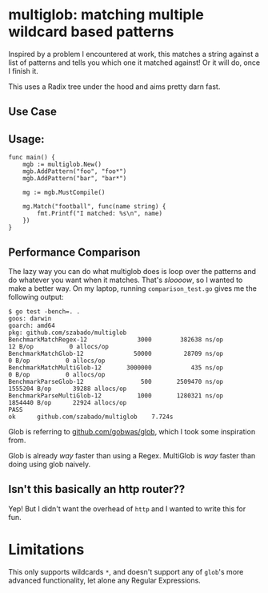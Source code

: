# multiglob: matching multiple wildcard based patterns 

Inspired by a problem I encountered at work, this matches a string against a list of patterns and tells you which one it
matched against! Or it will do, once I finish it.

This uses a Radix tree under the hood and aims pretty darn fast.

## Use Case


## Usage:

```
func main() {
    mgb := multiglob.New()
    mgb.AddPattern("foo", "foo*")
    mgb.AddPattern("bar", "bar*")

    mg := mgb.MustCompile()

    mg.Match("football", func(name string) {
        fmt.Printf("I matched: %s\n", name)
    })
}
```

## Performance Comparison

The lazy way you can do what multiglob does is loop over the patterns and do whatever 
you want when it matches. That's _sloooow_, so I wanted to make a better way. On my 
laptop, running `comparison_test.go` gives me the following output:

```
$ go test -bench=. .
goos: darwin
goarch: amd64
pkg: github.com/szabado/multiglob
BenchmarkMatchRegex-12        	    3000	    382638 ns/op	      12 B/op	       0 allocs/op
BenchmarkMatchGlob-12         	   50000	     28709 ns/op	       0 B/op	       0 allocs/op
BenchmarkMatchMultiGlob-12    	 3000000	       435 ns/op	       0 B/op	       0 allocs/op
BenchmarkParseGlob-12         	     500	   2509470 ns/op	 1555204 B/op	   39288 allocs/op
BenchmarkParseMultiGlob-12    	    1000	   1280321 ns/op	 1854440 B/op	   22924 allocs/op
PASS
ok  	github.com/szabado/multiglob	7.724s
```

Glob is referring to [github.com/gobwas/glob](https://github.com/gobwas/glob), which I
took some inspiration from.

Glob is already _way_ faster than using a Regex. MultiGlob is _way_ faster than doing
using glob naively.

## Isn't this basically an http router??

Yep! But I didn't want the overhead of `http` and I wanted to write this for fun.

# Limitations

This only supports wildcards `*`, and doesn't support any of `glob`'s more advanced functionality, let alone any
Regular Expressions.
